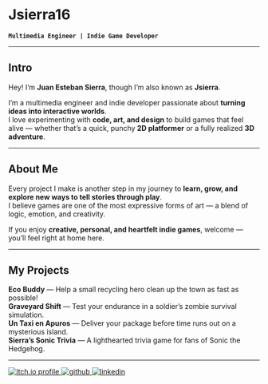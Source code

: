 # Jsierra16

**`Multimedia Engineer | Indie Game Developer`**

---

## Intro

Hey! I’m **Juan Esteban Sierra**, though I’m also known as **Jsierra**.  

I’m a multimedia engineer and indie developer passionate about **turning ideas into interactive worlds**.  
I love experimenting with **code, art, and design** to build games that feel alive — whether that’s a quick, punchy **2D platformer** or a fully realized **3D adventure**.

---

## About Me

Every project I make is another step in my journey to **learn, grow, and explore new ways to tell stories through play**.  
I believe games are one of the most expressive forms of art — a blend of logic, emotion, and creativity.  

If you enjoy **creative, personal, and heartfelt indie games**, welcome — you’ll feel right at home here. 

---

## My Projects

**Eco Buddy** — Help a small recycling hero clean up the town as fast as possible!  
**Graveyard Shift** — Test your endurance in a soldier’s zombie survival simulation.  
**Un Taxi en Apuros** — Deliver your package before time runs out on a mysterious island.  
**Sierra’s Sonic Trivia** — A lighthearted trivia game for fans of Sonic the Hedgehog.  

---

<p align="left">
  <a href="https://jsierra07.itch.io/">
    <img alt="itch.io profile" title="Play my games on Itch.io" src="https://custom-icon-badges.demolab.com/badge/-Itch.io-%23fa5c5c?style=for-the-badge&logo=itchdotio&logoColor=white"/>
  </a>
  <a href="https://github.com/Jsierra16">
    <img alt="github" title="See my code on GitHub" src="https://custom-icon-badges.demolab.com/badge/-GitHub-%23181717?style=for-the-badge&logo=github&logoColor=white"/>
  </a>
  <a href="https://www.linkedin.com/in/juanestebansierra/">
    <img alt="linkedin" title="Connect with me on LinkedIn" src="https://custom-icon-badges.demolab.com/badge/-LinkedIn-%230A66C2?style=for-the-badge&logo=linkedin&logoColor=white"/>
  </a>
</p>

